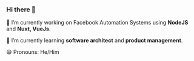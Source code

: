 ### Hi there 👋

🔭 I’m currently working on Facebook Automation Systems using **NodeJS** and **Nuxt, VueJs**.

🌱 I’m currently learning **software architect** and **product management**.

😄 Pronouns: He/Him
<!--
**burhanahmeed/burhanahmeed** is a ✨ _special_ ✨ repository because its `README.md` (this file) appears on your GitHub profile.

Here are some ideas to get you started:

- 
- 
- 👯 I’m looking to collaborate on ...
- 🤔 I’m looking for help with ...
- 💬 Ask me about ...
- 📫 How to reach me: ...
- 😄 Pronouns: ...
- ⚡ Fun fact: ...
-->
